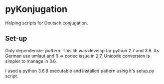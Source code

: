 # pyKonjugation
Helping scripts for Deutsch conjugation.

## Set-up

Only dependencie: *pattern*. This lib was develop for python 2.7 and 3.6.
As German use umlaut and ß => codec issue in 2.7. Unicode conversion is simpler to manage in 3.6.

I used a python 3.6.8 executable and installed pattern using it's setup.py script. 